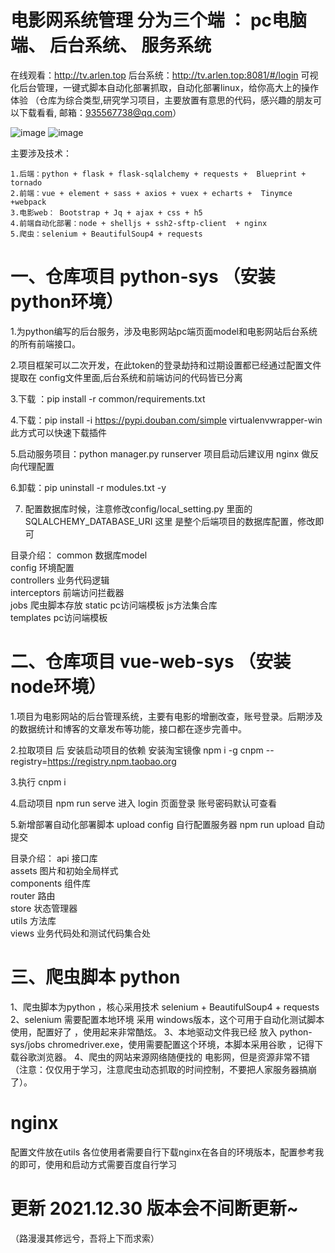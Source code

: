 # 电影网系统管理 分为三个端 ： pc电脑端、 后台系统、 服务系统 
 在线观看：http://tv.arlen.top
 后台系统：http://tv.arlen.top:8081/#/login
 可视化后台管理，一键式脚本自动化部署抓取，自动化部署linux，给你高大上的操作体验
（仓库为综合类型,研究学习项目，主要放置有意思的代码，感兴趣的朋友可以下载看看, 邮箱：935567738@qq.com）

![image](https://user-images.githubusercontent.com/31032218/147064836-b0e3f2cd-2b0c-48a0-b613-62b18c445329.png)
![image](https://user-images.githubusercontent.com/31032218/147064848-d3ba56b3-5f08-47a1-ab2a-7d9ac8a695c5.png)

主要涉及技术：

    1.后端：python + flask + flask-sqlalchemy + requests +  Blueprint + tornado
    2.前端：vue + element + sass + axios + vuex + echarts +  Tinymce +webpack
    3.电影web： Bootstrap + Jq + ajax + css + h5
    4.前端自动化部署：node + shelljs + ssh2-sftp-client  + nginx
    5.爬虫：selenium + BeautifulSoup4 + requests

# 一、仓库项目 python-sys （安装python环境）

 1.为python编写的后台服务，涉及电影网站pc端页面model和电影网站后台系统的所有前端接口。

 2.项目框架可以二次开发，在此token的登录劫持和过期设置都已经通过配置文件提取在 config文件里面,后台系统和前端访问的代码皆已分离

 3.下载 ：pip install -r common/requirements.txt 

 4.下载：pip install -i https://pypi.douban.com/simple virtualenvwrapper-win   此方式可以快速下载插件

 5.启动服务项目：python manager.py runserver 项目启动后建议用 nginx 做反向代理配置

 6.卸载：pip uninstall -r modules.txt -y

 7. 配置数据库时候，注意修改config/local_setting.py  里面的SQLALCHEMY_DATABASE_URI 这里 是整个后端项目的数据库配置，修改即可

 目录介绍：
    common 数据库model  
    config 环境配置  
    controllers 业务代码逻辑  
    interceptors 前端访问拦截器  
    jobs 爬虫脚本存放
    static pc访问端模板 js方法集合库  
    templates pc访问端模板  

# 二、仓库项目 vue-web-sys （安装node环境）

 1.项目为电影网站的后台管理系统，主要有电影的增删改查，账号登录。后期涉及的数据统计和博客的文章发布等功能，接口都在逐步完善中。

 2.拉取项目 后 安装启动项目的依赖  安装淘宝镜像 npm i -g cnpm --registry=https://registry.npm.taobao.org

 3.执行 cnpm i   

 4.启动项目 npm run serve 进入 login 页面登录 账号密码默认可查看

 5.新增部署自动化部署脚本  upload config 自行配置服务器 npm run upload 自动提交

 目录介绍：
    api 接口库  
    assets 图片和初始全局样式  
    components 组件库  
    router 路由  
    store 状态管理器  
    utils 方法库  
    views 业务代码处和测试代码集合处  

# 三、爬虫脚本 python
1、爬虫脚本为python ，核心采用技术 selenium + BeautifulSoup4 + requests 
2、selenium 需要配置本地环境 采用 windows版本，这个可用于自动化测试脚本使用，配置好了 ，使用起来非常酷炫。 
3、本地驱动文件我已经 放入 python-sys/jobs chromedriver.exe，使用需要配置这个环境，本脚本采用谷歌 ，记得下载谷歌浏览器。
4、爬虫的网站来源网络随便找的 电影网，但是资源非常不错（注意：仅仅用于学习，注意爬虫动态抓取的时间控制，不要把人家服务器搞崩了）。

# nginx
 配置文件放在utils 各位使用者需要自行下载nginx在各自的环境版本，配置参考我的即可，使用和启动方式需要百度自行学习
 
# 更新 2021.12.30 版本会不间断更新~   

（路漫漫其修远兮，吾将上下而求索）
